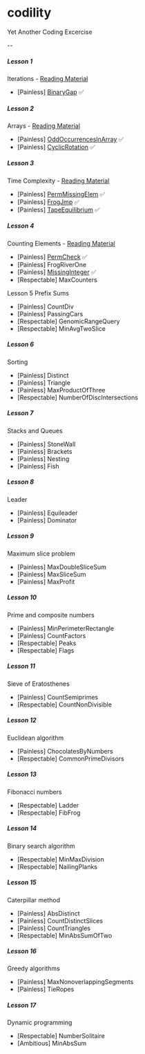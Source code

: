 # codility
Yet Another Coding Excercise

--

##### Lesson 1
Iterations - [Reading Material](https://codility.com/media/train/Iterations.pdf)
 * [Painless] [BinaryGap](https://github.com/fauzana/codility/blob/master/BinaryGap.py) ✅

##### Lesson 2
Arrays - [Reading Material](https://codility.com/media/train/0-Arrays.pdf)
 * [Painless] [OddOccurrencesInArray](https://github.com/fauzana/codility/blob/master/OddOccurrencesInArray.py) ✅
 * [Painless] [CyclicRotation](https://github.com/fauzana/codility/blob/master/CyclicRotation.py) ✅

##### Lesson 3
Time Complexity - [Reading Material](https://codility.com/media/train/1-TimeComplexity.pdf)
 * [Painless] [PermMissingElem](https://github.com/fauzana/codility/blob/master/PermMissingElem.py) ✅
 * [Painless] [FrogJmp](https://github.com/fauzana/codility/blob/master/FrogJmp.py) ✅
 * [Painless] [TapeEquilibrium](https://github.com/fauzana/codility/blob/master/TapeEquilibrium.py) ✅

##### Lesson 4
Counting Elements - [Reading Material](https://codility.com/media/train/2-CountingElements.pdf)
 * [Painless] [PermCheck](https://github.com/fauzana/codility/blob/master/PermCheck.py) ✅
 * [Painless] FrogRiverOne
 * [Painless] [MissingInteger](https://github.com/fauzana/codility/blob/master/MissingInteger.py) ✅
 * [Respectable] MaxCounters

Lesson 5
Prefix Sums
 * [Painless] CountDiv
 * [Painless] PassingCars
 * [Respectable] GenomicRangeQuery
 * [Respectable] MinAvgTwoSlice

##### Lesson 6
Sorting
 * [Painless] Distinct
 * [Painless] Triangle
 * [Painless] MaxProductOfThree
 * [Respectable] NumberOfDiscIntersections

##### Lesson 7
Stacks and Queues
 * [Painless] StoneWall
 * [Painless] Brackets
 * [Painless] Nesting
 * [Painless] Fish

##### Lesson 8
Leader
 * [Painless] Equileader
 * [Painless] Dominator

##### Lesson 9
Maximum slice problem
 * [Painless] MaxDoubleSliceSum
 * [Painless] MaxSliceSum
 * [Painless] MaxProfit

##### Lesson 10
Prime and composite numbers
 * [Painless] MinPerimeterRectangle
 * [Painless] CountFactors
 * [Respectable] Peaks
 * [Respectable] Flags

##### Lesson 11
Sieve of Eratosthenes
 * [Painless] CountSemiprimes
 * [Respectable] CountNonDivisible

##### Lesson 12
Euclidean algorithm
 * [Painless] ChocolatesByNumbers
 * [Respectable] CommonPrimeDivisors

##### Lesson 13
Fibonacci numbers
 * [Respectable] Ladder
 * [Respectable] FibFrog

##### Lesson 14
Binary search algorithm
 * [Respectable] MinMaxDivision
 * [Respectable] NailingPlanks

##### Lesson 15
Caterpillar method
 * [Painless] AbsDistinct
 * [Painless] CountDistinctSlices
 * [Painless] CountTriangles
 * [Respectable] MinAbsSumOfTwo

##### Lesson 16
Greedy algorithms
 * [Painless] MaxNonoverlappingSegments
 * [Painless] TieRopes

##### Lesson 17
Dynamic programming
 * [Respectable] NumberSolitaire
 * [Ambitious] MinAbsSum
